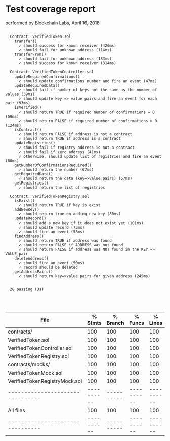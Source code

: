 # Test coverage report
performed by Blockchain Labs, April 16, 2018

```

  Contract: VerifiedToken.sol
    transfer()
      ✓ should success for known receiver (420ms)
      ✓ should fail for unknown address (114ms)
    transferFrom()
      ✓ should fail for unknown address (183ms)
      ✓ should success for known receiver (314ms)

  Contract: VerifiedTokenController.sol
    updateRequiredConfirmations()
      ✓ should update confirmations number and fire an event (47ms)
    updateRequiredData()
      ✓ should fail if number of keys not the same as the number of values (39ms)
      ✓ should update key => value pairs and fire an event for each pair (93ms)
    isVerified()
      ✓ should return TRUE if required number of confirmations = 0 (59ms)
      ✓ should return FALSE if required number of confirmations > 0 (124ms)
    isContract()
      ✓ should return FALSE if address is not a contract
      ✓ should return TRUE if address is a contract
    updateRegistries()
      ✓ should fail if registry address is not a contract
      ✓ should fail if zero address (41ms)
      ✓ otherwise, should update list of registries and fire an event (80ms)
    getNumberOfConfirmationsRequired()
      ✓ should return the number (67ms)
    getRequiredData()
      ✓ should return the data (key=>value pairs) (57ms)
    getRegistries()
      ✓ should return the list of registries

  Contract: VerifiedTokenRegistry.sol
    isExist()
      ✓ should return TRUE if key is exist
    addNewKey()
      ✓ should return true on adding new key (80ms)
    updateRecord()
      ✓ should add a new key if it does not exist yet (101ms)
      ✓ should update record (73ms)
      ✓ should fire an event (58ms)
    findAddress()
      ✓ should return TRUE if address was found
      ✓ should return FALSE if ADDRESS was not found
      ✓ should return FALSE if address was NOT found in the KEY => VALUE pair
    deleteAddress()
      ✓ should fire an event (50ms)
      ✓ record should be deleted
    getAddressPairs()
      ✓ should return key=>value pairs for given address (245ms)


  28 passing (3s)

```

<br><br>

File                            |  % Stmts | % Branch |  % Funcs |  % Lines |Uncovered Lines |
--------------------------------|----------|----------|----------|----------|----------------|
 contracts/                     |      100 |      100 |      100 |      100 |                |
  VerifiedToken.sol             |      100 |      100 |      100 |      100 |                |
  VerifiedTokenController.sol   |      100 |      100 |      100 |      100 |                |
  VerifiedTokenRegistry.sol     |      100 |      100 |      100 |      100 |                |
 contracts/mocks/               |      100 |      100 |      100 |      100 |                |
  VerifiedTokenMock.sol         |      100 |      100 |      100 |      100 |                |
  VerifiedTokenRegistryMock.sol |      100 |      100 |      100 |      100 |                |
--------------------------------|----------|----------|----------|----------|----------------|
All files                       |      100 |      100 |      100 |      100 |                |
--------------------------------|----------|----------|----------|----------|----------------|
